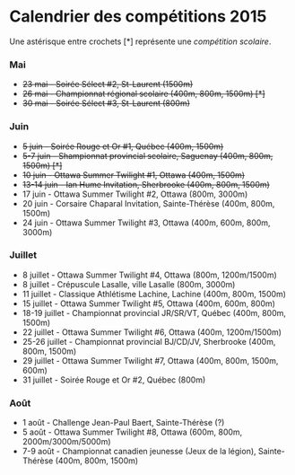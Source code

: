 Calendrier des compétitions 2015
===

Une astérisque entre crochets [\*] représente une _compétition scolaire_.

### Mai

* ~~23 mai - Soirée Sélect #2, St-Laurent (1500m)~~
* ~~26 mai - Championnat régional scolaire (400m, 800m, 1500m) [\*]~~
* ~~30 mai - Soirée Sélect #3, St-Laurent (800m)~~

### Juin

* ~~5 juin - Soirée Rouge et Or #1, Québec (400m, 1500m)~~
* ~~5-7 juin - Shampionnat provincial scolaire, Saguenay (400m, 800m, 1500m) [\*]~~
* ~~10 juin - Ottawa Summer Twilight #1, Ottawa (400m, 1500m)~~
* ~~13-14 juin - Ian Hume Invitation, Sherbrooke (400m, 800m, 1500m)~~
* 17 juin - Ottawa Summer Twilight #2, Ottawa (800m, 3000m)
* 20 juin - Corsaire Chaparal Invitation, Sainte-Thérèse (400m, 800m, 1500m)
* 24 juin - Ottawa Summer Twilight #3, Ottawa (400m, 600m, 800m, 3000m)

### Juillet

* 8 juillet - Ottawa Summer Twilight #4, Ottawa (800m, 1200m/1500m)
* 8 juillet - Crépuscule Lasalle, ville Lasalle (800m, 3000m)
* 11 juillet - Classique Athlétisme Lachine, Lachine (400m, 800m, 1500m)
* 15 juillet - Ottawa Summer Twilight #5, Ottawa (400m, 600m, 800m)
* 18-19 juillet - Championnat provincial JR/SR/VT, Québec (400m, 800m, 1500m)
* 22 juillet - Ottawa Summer Twilight #6, Ottawa (400m, 1200m/1500m)
* 25-26 juillet - Championnat provincial BJ/CD/JV, Sherbrooke (400m, 800m, 1500m)
* 29 juillet - Ottawa Summer Twilight #7, Ottawa (400m, 800m, 1500m, 600m)
* 31 juillet - Soirée Rouge et Or #2, Québec (800m)

### Août
* 1 août - Challenge Jean-Paul Baert, Sainte-Thérèse (?)
* 5 août - Ottawa Summer Twilight #8, Ottawa (600m, 800m, 2000m/3000m/5000m)
* 7-9 août - Championnat canadien jeunesse (Jeux de la légion), Sainte-Thérèse (400m, 800m, 1500m)

